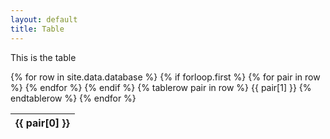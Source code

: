 ```yaml
---
layout: default
title: Table
---
```


This is the table

<!--Static database table-->
<table class="display">
{% for row in site.data.database %}
	<!--Table header-->
	<thead>
		{% if forloop.first %}
		<tr>
			{% for pair in row %}
				<th>{{ pair[0] }}</th>
			{% endfor %}
		</tr>
		{% endif %}
	</thead>
	<!--Table rows-->
	{% tablerow pair in row %}
		{{ pair[1] }}
	{% endtablerow %}
{% endfor %}
</table>
<script>
$('table.display').DataTable({
	paging:true,
	ordering:true
})
</script>